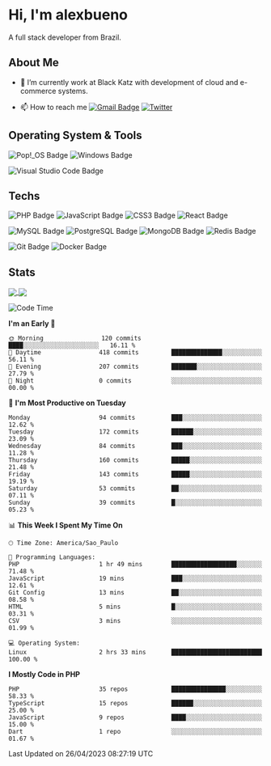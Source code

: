 # Hi, I'm alexbueno

A full stack developer from Brazil.

## About Me

- 🌱 I’m currently work at Black Katz with development of cloud and e-commerce systems.

- 📫 How to reach me [![Gmail Badge](https://img.shields.io/badge/-gmail-c14438?style=for-the-badge&logo=Gmail&logoColor=ffffff)](mailto:alexsandrofbueno@gmail.com) [![Twitter](https://img.shields.io/badge/twitter-1DA1F2.svg?style=for-the-badge&logo=twitter&logoColor=ffffff)](https://twitter.com/Alex_Bueno_7)

## Operating System & Tools

![Pop!_OS Badge](https://img.shields.io/badge/Pop!__OS-48B9C7?logo=popos&logoColor=fff&style=flat)
![Windows Badge](https://img.shields.io/badge/Windows-0078D6?logo=windows&logoColor=fff&style=flat)

![Visual Studio Code Badge](https://img.shields.io/badge/Visual%20Studio%20Code-007ACC?logo=visualstudiocode&logoColor=fff&style=flat)

## Techs

![PHP Badge](https://img.shields.io/badge/PHP-777BB4?logo=php&logoColor=fff&style=flat)
![JavaScript Badge](https://img.shields.io/badge/JavaScript-F7DF1E?logo=javascript&logoColor=000&style=flat)
![CSS3 Badge](https://img.shields.io/badge/CSS3-1572B6?logo=css3&logoColor=fff&style=flat)
![React Badge](https://img.shields.io/badge/React-61DAFB?logo=react&logoColor=000&style=flat)

![MySQL Badge](https://img.shields.io/badge/MySQL-4479A1?logo=mysql&logoColor=fff&style=flat)
![PostgreSQL Badge](https://img.shields.io/badge/PostgreSQL-4169E1?logo=postgresql&logoColor=fff&style=flat)
![MongoDB Badge](https://img.shields.io/badge/MongoDB-47A248?logo=mongodb&logoColor=fff&style=flat)
![Redis Badge](https://img.shields.io/badge/Redis-DC382D?logo=redis&logoColor=fff&style=flat)

![Git Badge](https://img.shields.io/badge/Git-F05032?logo=git&logoColor=fff&style=flat)
![Docker Badge](https://img.shields.io/badge/Docker-2496ED?logo=docker&logoColor=fff&style=flat)


## Stats

<a href="https://github.com/anuraghazra/github-readme-stats">
  <img align="center" src="https://github-readme-stats.vercel.app/api?username=alexbueno7&hide=contribs,prs&show_icons=true&theme=radical" />
</a>
<a href="https://github.com/anuraghazra/convoychat">
  <img align="center" src="https://github-readme-stats.vercel.app/api/top-langs/?username=alexbueno7" />
</a>

<!--START_SECTION:waka-->
![Code Time](http://img.shields.io/badge/Code%20Time-721%20hrs%2051%20mins-blue)

**I'm an Early 🐤** 

```text
🌞 Morning                120 commits         ████░░░░░░░░░░░░░░░░░░░░░   16.11 % 
🌆 Daytime                418 commits         ██████████████░░░░░░░░░░░   56.11 % 
🌃 Evening                207 commits         ███████░░░░░░░░░░░░░░░░░░   27.79 % 
🌙 Night                  0 commits           ░░░░░░░░░░░░░░░░░░░░░░░░░   00.00 % 
```
📅 **I'm Most Productive on Tuesday** 

```text
Monday                   94 commits          ███░░░░░░░░░░░░░░░░░░░░░░   12.62 % 
Tuesday                  172 commits         ██████░░░░░░░░░░░░░░░░░░░   23.09 % 
Wednesday                84 commits          ███░░░░░░░░░░░░░░░░░░░░░░   11.28 % 
Thursday                 160 commits         █████░░░░░░░░░░░░░░░░░░░░   21.48 % 
Friday                   143 commits         █████░░░░░░░░░░░░░░░░░░░░   19.19 % 
Saturday                 53 commits          ██░░░░░░░░░░░░░░░░░░░░░░░   07.11 % 
Sunday                   39 commits          █░░░░░░░░░░░░░░░░░░░░░░░░   05.23 % 
```


📊 **This Week I Spent My Time On** 

```text
🕑︎ Time Zone: America/Sao_Paulo

💬 Programming Languages: 
PHP                      1 hr 49 mins        ██████████████████░░░░░░░   71.48 % 
JavaScript               19 mins             ███░░░░░░░░░░░░░░░░░░░░░░   12.61 % 
Git Config               13 mins             ██░░░░░░░░░░░░░░░░░░░░░░░   08.58 % 
HTML                     5 mins              █░░░░░░░░░░░░░░░░░░░░░░░░   03.31 % 
CSV                      3 mins              ░░░░░░░░░░░░░░░░░░░░░░░░░   01.99 % 

💻 Operating System: 
Linux                    2 hrs 33 mins       █████████████████████████   100.00 % 
```

**I Mostly Code in PHP** 

```text
PHP                      35 repos            ███████████████░░░░░░░░░░   58.33 % 
TypeScript               15 repos            ██████░░░░░░░░░░░░░░░░░░░   25.00 % 
JavaScript               9 repos             ████░░░░░░░░░░░░░░░░░░░░░   15.00 % 
Dart                     1 repo              ░░░░░░░░░░░░░░░░░░░░░░░░░   01.67 % 
```




 Last Updated on 26/04/2023 08:27:19 UTC
<!--END_SECTION:waka-->
